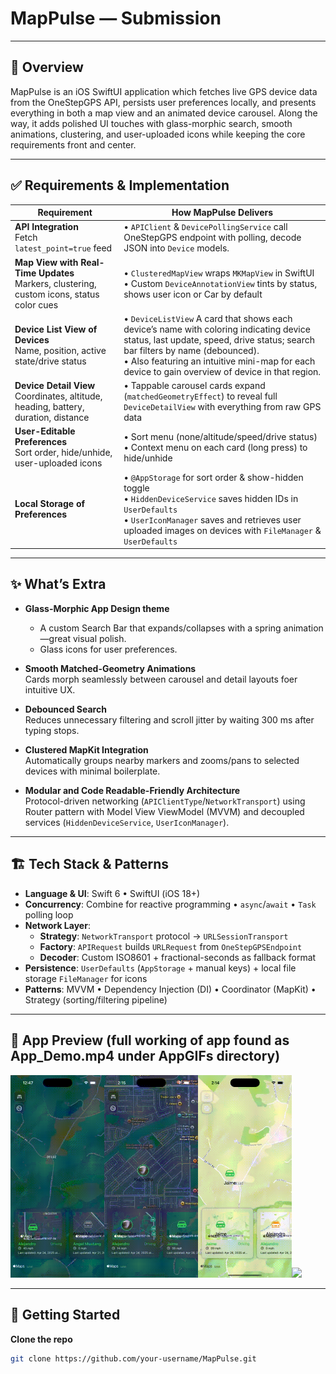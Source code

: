 # MapPulse — Submission
---

## 📖 Overview
MapPulse is an iOS SwiftUI application which fetches live GPS device data from the OneStepGPS API, persists user preferences locally, and presents everything in both a map view and an animated device carousel. Along the way, it adds polished UI touches with glass-morphic search, smooth animations, clustering, and user-uploaded icons while keeping the core requirements front and center.

---

## ✅ Requirements & Implementation

| Requirement                                                                                       | How MapPulse Delivers                                                                                                                  |
|---------------------------------------------------------------------------------------------------|----------------------------------------------------------------------------------------------------------------------------------------|
| **API Integration**<br>Fetch `latest_point=true` feed                                              | • `APIClient` & `DevicePollingService` call OneStepGPS endpoint with polling, decode JSON into `Device` models.                 |
| **Map View with Real-Time Updates**<br>Markers, clustering, custom icons, status color cues        | • `ClusteredMapView` wraps `MKMapView` in SwiftUI<br>• Custom `DeviceAnnotationView` tints by status, shows user icon or Car by default  |
| **Device List View of Devices**<br>Name, position, active state/drive status                              | • `DeviceListView` A card that shows each device’s name with coloring indicating device status, last update, speed, drive status; search bar filters by name (debounced). <br>• Also featuring an intuitive mini-map for each device to gain overview of device in that region.               |
| **Device Detail View**<br>Coordinates, altitude, heading, battery, duration, distance                     | • Tappable carousel cards expand (`matchedGeometryEffect`) to reveal full `DeviceDetailView` with everything from raw GPS data        |
| **User-Editable Preferences**<br>Sort order, hide/unhide, user-uploaded icons                      | • Sort menu (none/altitude/speed/drive status)<br>• Context menu on each card (long press) to hide/unhide<br>|
| **Local Storage of Preferences**                                                                  | • `@AppStorage` for sort order & show-hidden toggle<br>• `HiddenDeviceService` saves hidden IDs in `UserDefaults`<br>• `UserIconManager` saves and retrieves user uploaded images on devices with `FileManager` & `UserDefaults`                    |



---

## ✨ What’s Extra

- **Glass-Morphic App Design theme**  
  - A custom Search Bar that expands/collapses with a spring animation—great visual polish.
  - Glass icons for user preferences.
  
- **Smooth Matched-Geometry Animations**  
  Cards morph seamlessly between carousel and detail layouts foer intuitive UX.

- **Debounced Search**  
  Reduces unnecessary filtering and scroll jitter by waiting 300 ms after typing stops.

- **Clustered MapKit Integration**  
  Automatically groups nearby markers and zooms/pans to selected devices with minimal boilerplate.

- **Modular and Code Readable-Friendly Architecture**  
  Protocol-driven networking (`APIClientType`/`NetworkTransport`) using Router pattern with Model View ViewModel (MVVM) and decoupled services (`HiddenDeviceService`, `UserIconManager`).

---

## 🏗️ Tech Stack & Patterns

- **Language & UI**: Swift 6 • SwiftUI (iOS 18+)
- **Concurrency**: Combine for reactive programming • `async`/`await` • `Task` polling loop  
- **Network Layer**:  
  - **Strategy**: `NetworkTransport` protocol → `URLSessionTransport`  
  - **Factory**: `APIRequest` builds `URLRequest` from `OneStepGPSEndpoint`  
  - **Decoder**: Custom ISO8601 + fractional-seconds as fallback format
- **Persistence**: `UserDefaults` (`AppStorage` + manual keys) + local file storage `FileManager` for icons  
- **Patterns**: MVVM • Dependency Injection (DI) • Coordinator (MapKit) • Strategy (sorting/filtering pipeline)

---

## 🎥 App Preview (full working of app found as App_Demo.mp4 under AppGIFs directory)

<img src="AppGIFs/Drive_Status.gif" width="150"/><img src="AppGIFs/Real_time_update.gif" width="150"/><img src="AppGIFs/Search_Carousel.gif" width="150"/><img src="AppGIFs/Speed.gif" width="150"/>

---

## 🚀 Getting Started

**Clone the repo**  
   ```bash
   git clone https://github.com/your-username/MapPulse.git
   ```
